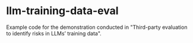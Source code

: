 # llm-training-data-eval
Example code for the demonstration conducted in "Third-party evaluation to identify risks in LLMs’ training data".
